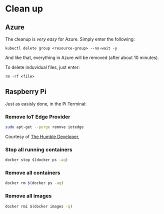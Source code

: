 # Clean up


## Azure

The cleanup is *very easy* for Azure. Simply enter the following:

```ssh
kubectl delete group <resource-group> --no-wait -y
```

And like that, everything in Azure will be removed (after about 10 minutes).

To delete induvidual files, just enter:

```ssh
rm -rf <file>
```

## Raspberry Pi

Just as easisly done, in the Pi Terminal:

### Remove IoT Edge Provider
```sh
sudo apt-get --purge remove iotedge
```

Courtesy of [The Humble Developer](http://blog.baudson.de/blog/stop-and-remove-all-docker-containers-and-images),


### Stop all running containers
```sh
docker stop $(docker ps -aq)
```

### Remove all containers
```sh
docker rm $(docker ps -aq)
```

### Remove all images
```sh
docker rmi $(docker images -q)
```
